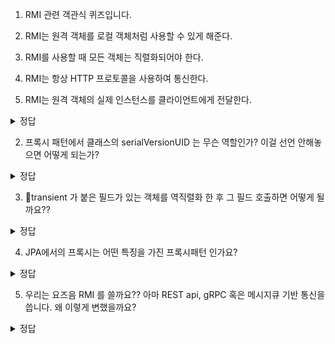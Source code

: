 1. RMI 관련 객관식 퀴즈입니다.
  1. RMI는 원격 객체를 로컬 객체처럼 사용할 수 있게 해준다.

  2. RMI를 사용할 때 모든 객체는 직렬화되어야 한다.

  3. RMI는 항상 HTTP 프로토콜을 사용하여 통신한다.

  4. RMI는 원격 객체의 실제 인스턴스를 클라이언트에게 전달한다.
<details> 
<summary> 정답 </summary>
  1번.
  2번은 원시 타입도 가능하다 3번은 jrmp 라는 프로토콜을 기본적으로 사용한다 4번은 프록시 객체를 전달한다
</details>

2. 프록시 패턴에서 클래스의 serialVersionUID 는 무슨 역할인가? 이걸 선언 안해놓으면 어떻게 되는가?
<details>
<summary> 정답 </summary>
   프록시 객체는 직렬화, 역직렬화 과정으로 객체를 전달받는데, 클래스의 구조가 바뀌었는지 확인하는 용도의 버전으로, 버전이 다르면 익셉션 발생시킨다.</br>
  선언 안해놓아도 컴파일러가 지정해주는데, 이건 컴파일러에 따라 구현이 달라지므로 개발자의 상상과 달라질 수 있음
</details>

3. transient 가 붙은 필드가 있는 객체를 역직렬화 한 후 그 필드 호출하면 어떻게 될까요??
<details>
<summary> 정답 </summary>
  익셉션이 터지진 않습니다. 그 필드의 타입에 따른 기본값이 들어있다고 하네요. Integer 면 0, 클래스면 null. 그런데 코틀린의경우 non-null 하면 기본값이 없어서 컴파일 에러 발생함
</details>

4. JPA에서의 프록시는 어떤 특징을 가진 프록시패턴 인가요?

<details>
<summary> 정답 </summary>
  - 지연로딩 : 필요할 때까지 값을 가져오는것을 지연시킨다
  - 투명한 접근 : 프록시지만 실제 엔티티와 동일한 인터페이스를 가진다
  - 초기화 확인 : 언제 값이 필요한지 알 수 있다
  이를 통해 가상 프록시라는걸 알 수 있음
</details>

5. 우리는 요즈음 RMI 를 쓸까요?? 아마 REST api, gRPC 혹은 메시지큐 기반 통신을 씁니다. 왜 이렇게 변했을까요?
<details>
<summary> 정답 </summary>
  - REST: stateless http 통신으로 거대한 시스템에 더 유리하다
  - gRPC: 직렬화가 훨씬 효율적이다
  - 메시지큐: 비동기식이라 분산 시스템에 더 적합하다
</details>

